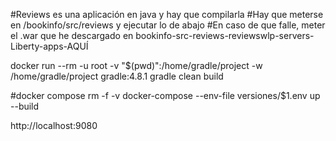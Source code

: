 #Reviews es una aplicación en java y hay que compilarla
#Hay que meterse en /bookinfo/src/reviews y ejecutar lo de abajo
#En caso de que falle, meter el .war que he descargado en bookinfo-src-reviews-reviewswlp-servers-Liberty-apps-AQUÍ

docker run --rm -u root -v "$(pwd)":/home/gradle/project -w /home/gradle/project gradle:4.8.1 gradle clean build


#docker compose rm -f -v
docker-compose --env-file versiones/$1.env up --build

http://localhost:9080

